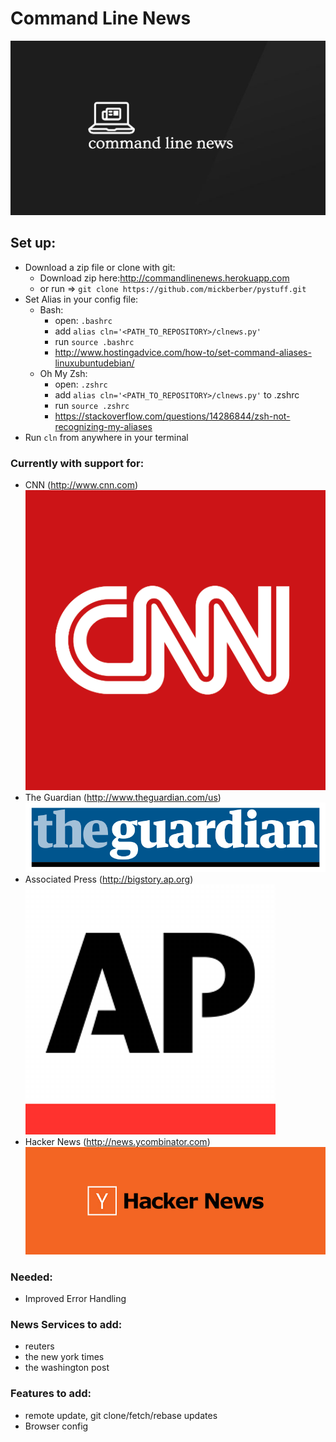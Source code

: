 # Command Line News
![Alt text](./assets/logo.png 'CLNews logo')


## Set up:
- Download a zip file or clone with git:
  - Download zip here:http://commandlinenews.herokuapp.com
  - or run => ` git clone https://github.com/mickberber/pystuff.git `
- Set Alias in your config file:
  - Bash:
    - open: `.bashrc`
    - add `alias cln='<PATH_TO_REPOSITORY>/clnews.py'`
    - run `source .bashrc`
    - http://www.hostingadvice.com/how-to/set-command-aliases-linuxubuntudebian/
  - Oh My Zsh:
    - open: `.zshrc`
    - add `alias cln='<PATH_TO_REPOSITORY>/clnews.py'` to .zshrc
    - run `source .zshrc`
    - https://stackoverflow.com/questions/14286844/zsh-not-recognizing-my-aliases
- Run `cln` from anywhere in your terminal

### Currently with support for:
- CNN (http://www.cnn.com)
![Alt text](./assets/cnn.png 'CNN logo')
- The Guardian (http://www.theguardian.com/us)
![Alt text](./assets/The_Guardian.png 'The Guardian Logo')
- Associated Press (http://bigstory.ap.org)
![Alt text](./assets/ap.png 'CNN logo')
- Hacker News (http://news.ycombinator.com)
![Alt text](./assets/hacker-news.jpg 'CNN logo')

### Needed:
- Improved Error Handling

### News Services to add:
- reuters
- the new york times
- the washington post

### Features to add:
- remote update, git clone/fetch/rebase updates
- Browser config
